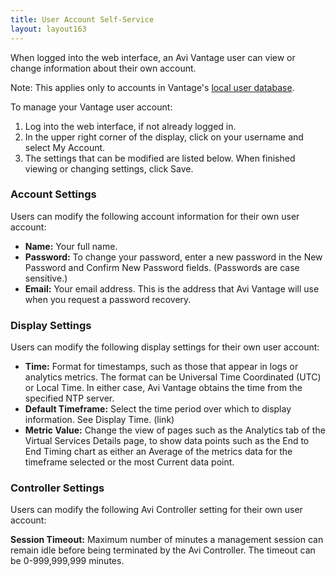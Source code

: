 ```yaml
---
title: User Account Self-Service
layout: layout163
---
```

When logged into the web interface, an Avi Vantage user can view or change information about their own account.

Note: This applies only to accounts in Vantage's <a href="{% vpath %}/user-accounts/">local user database</a>.

To manage your Vantage user account:
<ol> 
 <li>Log into the web interface, if not already logged in.</li> 
 <li>In the upper right corner of the display, click on your username and select My Account.</li> 
 <li>The settings that can be modified are listed below. When finished viewing or changing settings, click Save.</li> 
</ol> 

### Account Settings

Users can modify the following account information for their own user account:

* **Name:** Your full name.
* **Password:** To change your password, enter a new password in the New Password and Confirm New Password fields. (Passwords are case sensitive.)
* **Email:** Your email address. This is the address that Avi Vantage will use when you request a password recovery. 

### Display Settings

Users can modify the following display settings for their own user account:

* **Time:** Format for timestamps, such as those that appear in logs or analytics metrics. The format can be Universal Time Coordinated (UTC) or Local Time. In either case, Avi Vantage obtains the time from the specified NTP server.
* **Default Timeframe:** Select the time period over which to display information. See Display Time. (link)
* **Metric Value:** Change the view of pages such as the Analytics tab of the Virtual Services Details page, to show data points such as the End to End Timing chart as either an Average of the metrics data for the timeframe selected or the most Current data point. 

### Controller Settings

Users can modify the following Avi Controller setting for their own user account:

**Session Timeout:** Maximum number of minutes a management session can remain idle before being terminated by the Avi Controller. The timeout can be 0-999,999,999 minutes.
